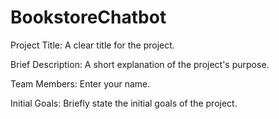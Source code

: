 # BookstoreChatbot

Project Title: A clear title for the project.

Brief Description: A short explanation of the project's purpose.

Team Members: Enter your name.

Initial Goals: Briefly state the initial goals of the project.

